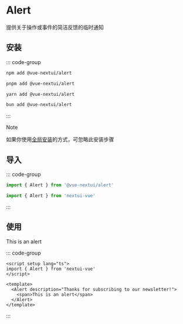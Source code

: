 # Alert
提供关于操作或事件的简洁反馈的临时通知

## 安装
::: code-group
```sh [npm]
npm add @vue-nextui/alert
```
```sh [pnpm]
pnpm add @vue-nextui/alert
```
```sh [yarn]
yarn add @vue-nextui/alert
```
```sh [bun]
bun add @vue-nextui/alert
```
:::

> [!NOTE]
> 如果你使用[全局安装](/guide/installation#全局安装)的方式，可忽略此安装步骤

## 导入
::: code-group
```js [按需导入]
import { Alert } from '@vue-nextui/alert'
```
```js [全局导入]
import { Alert } from 'nextui-vue'
```
:::

## 使用

<NAlert description="Thanks for subscribing to our newsletter!">
    <span>This is an alert</span>
</NAlert>

::: code-group
```vue [示例代码]
<script setup lang="ts">
import { Alert } from 'nextui-vue'
</script>

<template>
  <Alert description="Thanks for subscribing to our newsletter!">
    <span>This is an alert</span>
  </Alert>
</template>
```
:::

